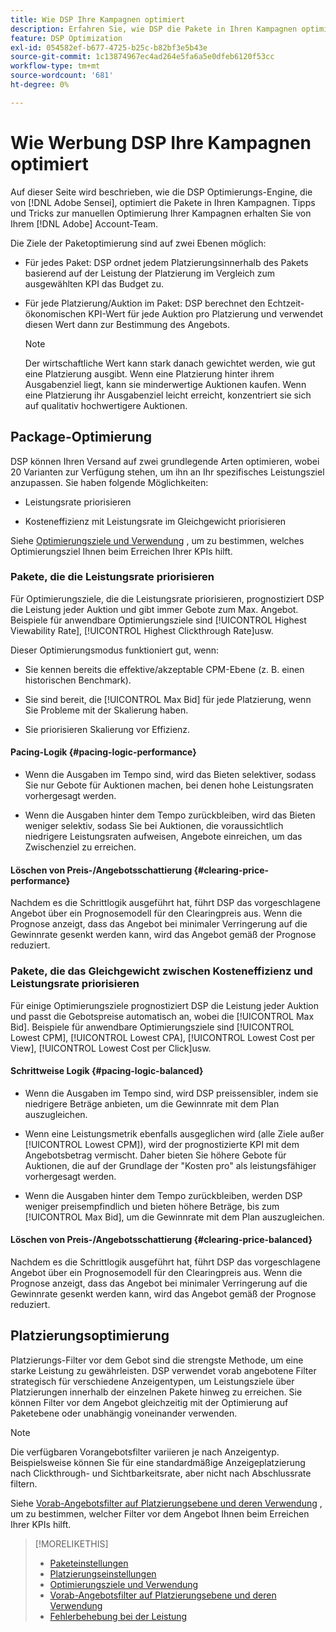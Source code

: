 ```yaml
---
title: Wie DSP Ihre Kampagnen optimiert
description: Erfahren Sie, wie DSP die Pakete in Ihren Kampagnen optimiert.
feature: DSP Optimization
exl-id: 054582ef-b677-4725-b25c-b82bf3e5b43e
source-git-commit: 1c13874967ec4ad264e5fa6a5e0dfeb6120f53cc
workflow-type: tm+mt
source-wordcount: '681'
ht-degree: 0%

---
```


# Wie Werbung DSP Ihre Kampagnen optimiert

Auf dieser Seite wird beschrieben, wie die DSP Optimierungs-Engine, die von [!DNL Adobe Sensei], optimiert die Pakete in Ihren Kampagnen. Tipps und Tricks zur manuellen Optimierung Ihrer Kampagnen erhalten Sie von Ihrem [!DNL Adobe] Account-Team. <!-- add link to trading playbook if we add it to help -->

Die Ziele der Paketoptimierung sind auf zwei Ebenen möglich:

* Für jedes Paket: DSP ordnet jedem Platzierungsinnerhalb des Pakets basierend auf der Leistung der Platzierung im Vergleich zum ausgewählten KPI das Budget zu.

* Für jede Platzierung/Auktion im Paket: DSP berechnet den Echtzeit-ökonomischen KPI-Wert für jede Auktion pro Platzierung und verwendet diesen Wert dann zur Bestimmung des Angebots.

   >[!NOTE]
   >
   >Der wirtschaftliche Wert kann stark danach gewichtet werden, wie gut eine Platzierung ausgibt. Wenn eine Platzierung hinter ihrem Ausgabenziel liegt, kann sie minderwertige Auktionen kaufen. Wenn eine Platzierung ihr Ausgabenziel leicht erreicht, konzentriert sie sich auf qualitativ hochwertigere Auktionen.

## Package-Optimierung

DSP können Ihren Versand auf zwei grundlegende Arten optimieren, wobei 20 Varianten zur Verfügung stehen, um ihn an Ihr spezifisches Leistungsziel anzupassen. Sie haben folgende Möglichkeiten:

* Leistungsrate priorisieren

* Kosteneffizienz mit Leistungsrate im Gleichgewicht priorisieren

Siehe [Optimierungsziele und Verwendung](optimization-goals.md) , um zu bestimmen, welches Optimierungsziel Ihnen beim Erreichen Ihrer KPIs hilft.

### Pakete, die die Leistungsrate priorisieren

Für Optimierungsziele, die die Leistungsrate priorisieren, prognostiziert DSP die Leistung jeder Auktion und gibt immer Gebote zum Max. Angebot. Beispiele für anwendbare Optimierungsziele sind [!UICONTROL Highest Viewability Rate], [!UICONTROL Highest Clickthrough Rate]usw.

Dieser Optimierungsmodus funktioniert gut, wenn:

* Sie kennen bereits die effektive/akzeptable CPM-Ebene (z. B. einen historischen Benchmark).

* Sie sind bereit, die [!UICONTROL Max Bid] für jede Platzierung, wenn Sie Probleme mit der Skalierung haben.

* Sie priorisieren Skalierung vor Effizienz.

#### Pacing-Logik {#pacing-logic-performance}

* Wenn die Ausgaben im Tempo sind, wird das Bieten selektiver, sodass Sie nur Gebote für Auktionen machen, bei denen hohe Leistungsraten vorhergesagt werden.

* Wenn die Ausgaben hinter dem Tempo zurückbleiben, wird das Bieten weniger selektiv, sodass Sie bei Auktionen, die voraussichtlich niedrigere Leistungsraten aufweisen, Angebote einreichen, um das Zwischenziel zu erreichen.

#### Löschen von Preis-/Angebotsschattierung {#clearing-price-performance}

Nachdem es die Schrittlogik ausgeführt hat, führt DSP das vorgeschlagene Angebot über ein Prognosemodell für den Clearingpreis aus. Wenn die Prognose anzeigt, dass das Angebot bei minimaler Verringerung auf die Gewinnrate gesenkt werden kann, wird das Angebot gemäß der Prognose reduziert.

### Pakete, die das Gleichgewicht zwischen Kosteneffizienz und Leistungsrate priorisieren

Für einige Optimierungsziele prognostiziert DSP die Leistung jeder Auktion und passt die Gebotspreise automatisch an, wobei die [!UICONTROL Max Bid]. Beispiele für anwendbare Optimierungsziele sind [!UICONTROL Lowest CPM], [!UICONTROL Lowest CPA], [!UICONTROL Lowest Cost per View], [!UICONTROL Lowest Cost per Click]usw.

#### Schrittweise Logik {#pacing-logic-balanced}

* Wenn die Ausgaben im Tempo sind, wird DSP preissensibler, indem sie niedrigere Beträge anbieten, um die Gewinnrate mit dem Plan auszugleichen.

* Wenn eine Leistungsmetrik ebenfalls ausgeglichen wird (alle Ziele außer [!UICONTROL Lowest CPM]), wird der prognostizierte KPI mit dem Angebotsbetrag vermischt. Daher bieten Sie höhere Gebote für Auktionen, die auf der Grundlage der &quot;Kosten pro&quot; als leistungsfähiger vorhergesagt werden.

* Wenn die Ausgaben hinter dem Tempo zurückbleiben, werden DSP weniger preisempfindlich und bieten höhere Beträge, bis zum [!UICONTROL Max Bid], um die Gewinnrate mit dem Plan auszugleichen.

#### Löschen von Preis-/Angebotsschattierung {#clearing-price-balanced}

Nachdem es die Schrittlogik ausgeführt hat, führt DSP das vorgeschlagene Angebot über ein Prognosemodell für den Clearingpreis aus. Wenn die Prognose anzeigt, dass das Angebot bei minimaler Verringerung auf die Gewinnrate gesenkt werden kann, wird das Angebot gemäß der Prognose reduziert.

## Platzierungsoptimierung

Platzierungs-Filter vor dem Gebot sind die strengste Methode, um eine starke Leistung zu gewährleisten. DSP verwendet vorab angebotene Filter strategisch für verschiedene Anzeigentypen, um Leistungsziele über Platzierungen innerhalb der einzelnen Pakete hinweg zu erreichen. Sie können Filter vor dem Angebot gleichzeitig mit der Optimierung auf Paketebene oder unabhängig voneinander verwenden.

>[!NOTE]
>
>Die verfügbaren Vorangebotsfilter variieren je nach Anzeigentyp. Beispielsweise können Sie für eine standardmäßige Anzeigeplatzierung nach Clickthrough- und Sichtbarkeitsrate, aber nicht nach Abschlussrate filtern.

Siehe [Vorab-Angebotsfilter auf Platzierungsebene und deren Verwendung](optimization-pre-bid-filters.md) , um zu bestimmen, welcher Filter vor dem Angebot Ihnen beim Erreichen Ihrer KPIs hilft.

>[!MORELIKETHIS]
>
>* [Paketeinstellungen](/help/dsp/campaign-management/packages/package-settings.md)
>* [Platzierungseinstellungen](/help/dsp/campaign-management/placements/placement-settings.md)
>* [Optimierungsziele und Verwendung](optimization-goals.md)
>* [Vorab-Angebotsfilter auf Platzierungsebene und deren Verwendung](optimization-pre-bid-filters.md)
>* [Fehlerbehebung bei der Leistung](/help/dsp/optimization/troubleshooting-performance.md)

